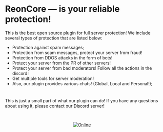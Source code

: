 # ReonCore — is your reliable protection!
This is the best open source plugin for full server protection! We include several types of protection that are listed below:
- Protection against spam messages;
- Protection from scam messages, protect your server from fraud!
- Protection from DDOS attacks in the form of bots!
- Protect your server from the PR of other servers!
- Protect your server from bad moderators! Follow all the actions in the discord!
- Get multiple tools for server moderation!
- Also, our plugin provides various chats! (Global, Local and Personal!);

# 
This is just a small part of what our plugin can do! If you have any questions about using it, please contact our Discord server!
<div align="center">
<br />
<p>
    <a href="https://discord.gg/NFAbAyqZpr"><img src="https://img.shields.io/discord/724237693113860127?color=7289da&label=Discord&logo=discord&logoColor=rad" alt="Online"></a>
</p>
</div>
